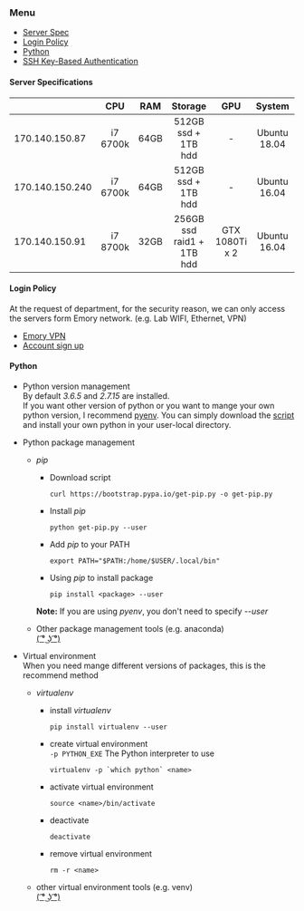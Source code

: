 ### Menu
- [Server Spec](#server-Specifications)
- [Login Policy](#Login-Policy)
- [Python](#python)
- [SSH Key-Based Authentication](ssh_key_login.md)

#### Server Specifications
|| CPU   | RAM | Storage | GPU | System | Admin |
| :--- | :---: | :---: | :---: | :---: | :---: | :---:|
|170.140.150.87|i7 6700k|64GB|512GB ssd + 1TB hdd|-|Ubuntu 18.04| |
|170.140.150.240|i7 6700k|64GB|512GB ssd + 1TB hdd|-|Ubuntu 16.04| |
|170.140.150.91|i7 8700k|32GB|256GB ssd raid1 + 1TB hdd|GTX 1080Ti x 2|Ubuntu 16.04| |


#### Login Policy
At the request of department, for the security reason, we can only access
the servers form Emory network. (e.g. Lab WIFI, Ethernet, VPN)  
- [Emory VPN](http://it.emory.edu/security/vpn.html)
- [Account sign up](https://goo.gl/forms/tnu02zQacovctB1U2)

#### Python
- Python version management   
By default _3.6.5_ and _2.7.15_ are installed.  
If you want other version of python or you want to mange your own python version,
I recommend [pyenv](https://github.com/pyenv/pyenv). You can simply download the
[script](https://github.com/pyenv/pyenv-installer) and install your own python
in your user-local directory.

- Python package management
  - _pip_  
    - Download script  

          curl https://bootstrap.pypa.io/get-pip.py -o get-pip.py
    - Install _pip_  

          python get-pip.py --user
    - Add _pip_ to your PATH  

          export PATH="$PATH:/home/$USER/.local/bin"
    - Using _pip_ to install package  

          pip install <package> --user

    __Note:__ If you are using _pyenv_, you don't need to specify _--user_

  - Other package management tools (e.g. anaconda)  
    [( ͡° ͜ʖ ͡°)](https://www.google.com)

- Virtual environment  
When you need  mange different versions of packages, this is the recommend
method
  - _virtualenv_
    - install _virtualenv_  

          pip install virtualenv --user
    - create virtual environment  
    `-p PYTHON_EXE` The Python interpreter to use

          virtualenv -p `which python` <name>
    - activate virtual environment

          source <name>/bin/activate
    - deactivate

          deactivate

    - remove virtual environment

          rm -r <name>
  - other virtual environment tools (e.g. venv)  
    [( ͡° ͜ʖ ͡°)](https://www.google.com)
